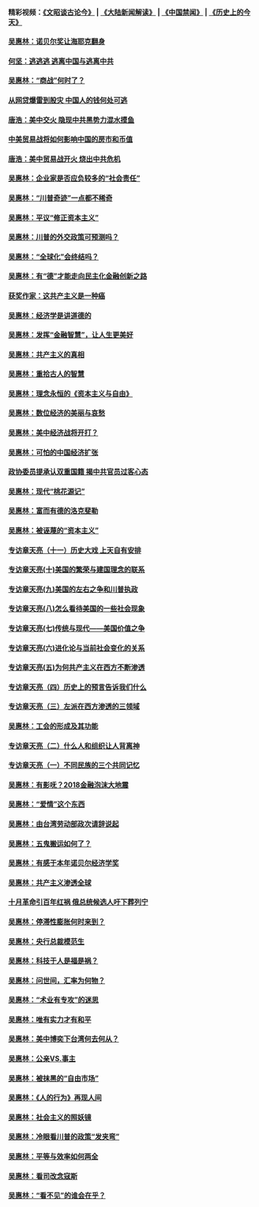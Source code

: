 #### 精彩视频：[《文昭谈古论今》](https://github.com/gfw-breaker/wenzhao/blob/master/README.md?t=12212131) | [《大陆新闻解读》](https://github.com/gfw-breaker/ntdtv-comedy/blob/master/README.md?t=12212131) | [《中国禁闻》](https://github.com/gfw-breaker/ntdtv-news/blob/master/README.md?t=12212131) | [《历史上的今天》](https://github.com/gfw-breaker/today-in-history/blob/master/README.md?t=12212131) 

#### [吴惠林：诺贝尔奖让海耶克翻身](../pages/nsc423/n10890049.md?t=12212131) 

#### [何坚：逃逃逃 逃离中国与逃离中共](../pages/nsc423/n10592891.md?t=12212131) 

#### [吴惠林：“商战”何时了？](../pages/nsc423/n10573558.md?t=12212131) 

#### [从网贷爆雷到股灾 中国人的钱何处可逃](../pages/nsc423/n10572800.md?t=12212131) 

#### [唐浩：美中交火 隐现中共黑势力混水摸鱼](../pages/nsc423/n10544040.md?t=12212131) 

#### [中美贸易战将如何影响中国的房市和币值](../pages/nsc423/n10543697.md?t=12212131) 

#### [唐浩：美中贸易战开火 烧出中共危机](../pages/nsc423/n10540126.md?t=12212131) 

#### [吴惠林：企业家是否应负较多的“社会责任”](../pages/nsc423/n10535022.md?t=12212131) 

#### [吴惠林：“川普奇迹”一点都不稀奇](../pages/nsc423/n10512808.md?t=12212131) 

#### [吴惠林：平议“修正资本主义”](../pages/nsc423/n10495724.md?t=12212131) 

#### [吴惠林：川普的外交政策可预测吗？](../pages/nsc423/n10462387.md?t=12212131) 

#### [吴惠林：“全球化”会终结吗？](../pages/nsc423/n10452838.md?t=12212131) 

#### [吴惠林：有“德”才能走向民主化金融创新之路](../pages/nsc423/n10432292.md?t=12212131) 

#### [获奖作家：这共产主义是一种癌](../pages/nsc423/n10431541.md?t=12212131) 

#### [吴惠林：经济学是讲道德的](../pages/nsc423/n10398014.md?t=12212131) 

#### [吴惠林：发挥“金融智慧”，让人生更美好](../pages/nsc423/n10375019.md?t=12212131) 

#### [吴惠林：共产主义的真相](../pages/nsc423/n10351394.md?t=12212131) 

#### [吴惠林：重拾古人的智慧](../pages/nsc423/n10337691.md?t=12212131) 

#### [吴惠林：理念永恒的《资本主义与自由》](../pages/nsc423/n10316274.md?t=12212131) 

#### [吴惠林：数位经济的美丽与哀愁](../pages/nsc423/n10292946.md?t=12212131) 

#### [吴惠林：美中经济战将开打？](../pages/nsc423/n10258825.md?t=12212131) 

#### [吴惠林：可怕的中国经济扩张](../pages/nsc423/n10219147.md?t=12212131) 

#### [政协委员提承认双重国籍 揭中共官员过客心态](../pages/nsc423/n10208809.md?t=12212131) 

#### [吴惠林：现代“桃花源记”](../pages/nsc423/n10185234.md?t=12212131) 

#### [吴惠林：富而有德的洛克斐勒](../pages/nsc423/n10142264.md?t=12212131) 

#### [吴惠林：被诬蔑的“资本主义”](../pages/nsc423/n10124816.md?t=12212131) 

#### [专访章天亮（十一）历史大戏 上天自有安排](../pages/nsc423/n10094905.md?t=12212131) 

#### [专访章天亮(十)美国的繁荣与建国理念的联系](../pages/nsc423/n10094899.md?t=12212131) 

#### [专访章天亮(九)美国的左右之争和川普执政](../pages/nsc423/n10094889.md?t=12212131) 

#### [专访章天亮(八)怎么看待美国的一些社会现象](../pages/nsc423/n10094857.md?t=12212131) 

#### [专访章天亮(七)传统与现代——美国价值之争](../pages/nsc423/n10093140.md?t=12212131) 

#### [专访章天亮(六)进化论与当前社会变化的关系](../pages/nsc423/n10092036.md?t=12212131) 

#### [专访章天亮(五)为何共产主义在西方不断渗透](../pages/nsc423/n10083620.md?t=12212131) 

#### [专访章天亮（四）历史上的预言告诉我们什么](../pages/nsc423/n10083606.md?t=12212131) 

#### [专访章天亮（三）左派在西方渗透的三领域](../pages/nsc423/n10081115.md?t=12212131) 

#### [吴惠林：工会的形成及其功能](../pages/nsc423/n10080633.md?t=12212131) 

#### [专访章天亮（二）什么人和组织让人背离神](../pages/nsc423/n10076637.md?t=12212131) 

#### [专访章天亮（一）不同民族的三个共同记忆](../pages/nsc423/n10074188.md?t=12212131) 

#### [吴惠林：有影呒？2018金融泡沫大地震](../pages/nsc423/n10040534.md?t=12212131) 

#### [吴惠林：“爱情”这个东西](../pages/nsc423/n10019423.md?t=12212131) 

#### [吴惠林：由台湾劳动部政次请辞说起](../pages/nsc423/n9979679.md?t=12212131) 

#### [吴惠林：五鬼搬运如何了？](../pages/nsc423/n9925338.md?t=12212131) 

#### [吴惠林：有感于本年诺贝尔经济学奖](../pages/nsc423/n9871883.md?t=12212131) 

#### [吴惠林：共产主义渗透全球](../pages/nsc423/n9812748.md?t=12212131) 

#### [十月革命引百年红祸 俄总统候选人吁下葬列宁](../pages/nsc423/n9810182.md?t=12212131) 

#### [吴惠林：停滞性膨胀何时来到？](../pages/nsc423/n9764136.md?t=12212131) 

#### [吴惠林：央行总裁模范生](../pages/nsc423/n9728134.md?t=12212131) 

#### [吴惠林：科技于人是福是祸？](../pages/nsc423/n9672982.md?t=12212131) 

#### [吴惠林：问世间，汇率为何物？](../pages/nsc423/n9621788.md?t=12212131) 

#### [吴惠林：“术业有专攻”的迷思](../pages/nsc423/n9580363.md?t=12212131) 

#### [吴惠林：唯有实力才有和平](../pages/nsc423/n9529599.md?t=12212131) 

#### [吴惠林：美中博奕下台湾何去何从？](../pages/nsc423/n9483598.md?t=12212131) 

#### [吴惠林：公亲VS.事主](../pages/nsc423/n9425637.md?t=12212131) 

#### [吴惠林：被抹黑的“自由市场”](../pages/nsc423/n9351545.md?t=12212131) 

#### [吴惠林：《人的行为》再现人间](../pages/nsc423/n9296339.md?t=12212131) 

#### [吴惠林：社会主义的照妖镜](../pages/nsc423/n9243460.md?t=12212131) 

#### [吴惠林：冷眼看川普的政策“发夹弯”](../pages/nsc423/n9120684.md?t=12212131) 

#### [吴惠林：平等与效率如何两全](../pages/nsc423/n9075430.md?t=12212131) 

#### [吴惠林：看司改念寇斯](../pages/nsc423/n9024915.md?t=12212131) 

#### [吴惠林：“看不见”的谁会在乎？](../pages/nsc423/n8977488.md?t=12212131) 

